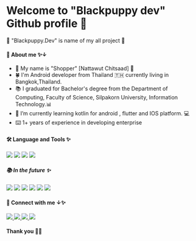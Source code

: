 <!-- ### blackpuppy -->

# Welcome to "Blackpuppy dev" Github profile 🐶

📱 "Blackpuppy.Dev" is name of my all project 🐶

#### 🎉  About me ✨↓
- 🤖 My name is "Shopper" [Nattawut Chitsaad] 🙂
- 🍀 I'm Android developer from Thailand 🇹🇭 currently living in Bangkok,Thailand.
- 📚 I graduated for Bachelor's degree from the Department of Computing, Faculty of Science, Silpakorn University, Information Technology.📊
- 📘 I’m currently learning kotlin for android , flutter and IOS platform. 💻
- ⌨️ 1+ years of experience in developing enterprise

#### 🛠  Language and Tools ✨
<img src="https://img.shields.io/badge/Java-ED8B00?style=for-the-badge&logo=java&logoColor=white"/> <img src="https://img.shields.io/badge/Kotlin-0095D5?&style=for-the-badge&logo=kotlin&logoColor=white"/> <img src="https://img.shields.io/badge/Android_Studio-3DDC84?style=for-the-badge&logo=android-studio&logoColor=white"/> <img src="https://img.shields.io/badge/Android-3DDC84?style=for-the-badge&logo=android&logoColor=white"/>

##### 📚  In the future ✨
<img src="https://img.shields.io/badge/iOS-000000?style=for-the-badge&logo=ios&logoColor=white"/> <img src="https://img.shields.io/badge/Swift-FA7343?style=for-the-badge&logo=swift&logoColor=white"/> <img src="https://img.shields.io/badge/Flutter-02569B?style=for-the-badge&logo=flutter&logoColor=white"/> <img src="https://img.shields.io/badge/Dart-0175C2?style=for-the-badge&logo=dart&logoColor=white"/> <img src="https://img.shields.io/badge/Visual_Studio_Code-0078D4?style=for-the-badge&logo=visual%20studio%20code&logoColor=white"/> <img src="https://img.shields.io/badge/Xcode-007ACC?style=for-the-badge&logo=Xcode&logoColor=white"/>





#### 🔗 Connect with me ↓✨

<a href="https://www.facebook.com/Shoppykung/">
<img src="https://img.shields.io/badge/Facebook-1877F2?style=for-the-badge&logo=facebook&logoColor=white"/>
</a>

<a href="https://www.instagram.com/blackpuppy.dev/">
<img src="https://img.shields.io/badge/Instagram-E4405F?style=for-the-badge&logo=instagram&logoColor=white"/>
</a>

<a href="https://www.linkedin.com/in/nattawut-chitsaard-3617801a4">
<img src="https://img.shields.io/badge/LinkedIn-0077B5?style=for-the-badge&logo=linkedin&logoColor=white"/>
</a>

<a href="blackpuppy.dev@gmail.com">
<img src="https://img.shields.io/badge/Gmail-D14836?style=for-the-badge&logo=gmail&logoColor=white"/>
</a>




#### Thank you 🎉✨
